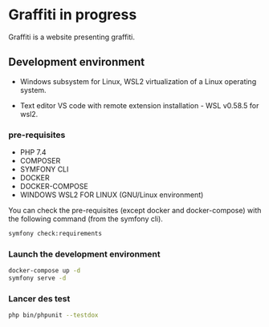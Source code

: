 # Graffiti in progress

Graffiti is a website presenting graffiti.

## Development environment

* Windows subsystem for Linux, WSL2 virtualization of a Linux operating system.

* Text editor VS code with remote extension installation - WSL v0.58.5 for wsl2.

### pre-requisites

* PHP 7.4
* COMPOSER 
* SYMFONY CLI 
* DOCKER 
* DOCKER-COMPOSE
* WINDOWS WSL2 FOR LINUX (GNU/Linux environment) 

You can check the pre-requisites (except docker and docker-compose) with the following command (from the symfony cli).

```bash
symfony check:requirements
```
### Launch the development environment

```bash
docker-compose up -d
symfony serve -d
```
### Lancer des test

```bash
php bin/phpunit --testdox
```




